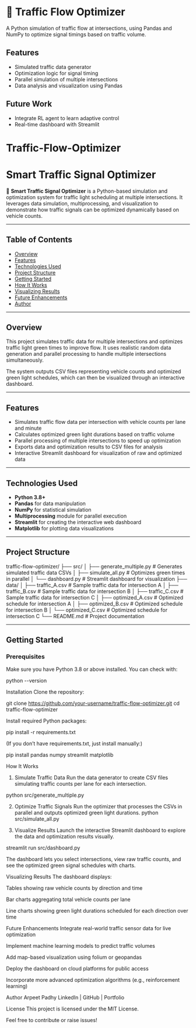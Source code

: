 # 🚦 Traffic Flow Optimizer

A Python simulation of traffic flow at intersections, using Pandas and NumPy to optimize signal timings based on traffic volume.

## Features
- Simulated traffic data generator
- Optimization logic for signal timing
- Parallel simulation of multiple intersections
- Data analysis and visualization using Pandas

## Future Work
- Integrate RL agent to learn adaptive control
- Real-time dashboard with Streamlit
# Traffic-Flow-Optimizer

# Smart Traffic Signal Optimizer

🚦 **Smart Traffic Signal Optimizer** is a Python-based simulation and optimization system for traffic light scheduling at multiple intersections. It leverages data simulation, multiprocessing, and visualization to demonstrate how traffic signals can be optimized dynamically based on vehicle counts.

---

## Table of Contents
- [Overview](#overview)
- [Features](#features)
- [Technologies Used](#technologies-used)
- [Project Structure](#project-structure)
- [Getting Started](#getting-started)
- [How It Works](#how-it-works)
- [Visualizing Results](#visualizing-results)
- [Future Enhancements](#future-enhancements)
- [Author](#author)

---

## Overview

This project simulates traffic data for multiple intersections and optimizes traffic light green times to improve flow. It uses realistic random data generation and parallel processing to handle multiple intersections simultaneously.

The system outputs CSV files representing vehicle counts and optimized green light schedules, which can then be visualized through an interactive dashboard.

---

## Features

- Simulates traffic flow data per intersection with vehicle counts per lane and minute
- Calculates optimized green light durations based on traffic volume
- Parallel processing of multiple intersections to speed up optimization
- Exports data and optimization results to CSV files for analysis
- Interactive Streamlit dashboard for visualization of raw and optimized data

---

## Technologies Used

- **Python 3.8+**
- **Pandas** for data manipulation
- **NumPy** for statistical simulation
- **Multiprocessing** module for parallel execution
- **Streamlit** for creating the interactive web dashboard
- **Matplotlib** for plotting data visualizations

---

## Project Structure

traffic-flow-optimizer/
├── src/
│ ├── generate_multiple.py # Generates simulated traffic data CSVs
│ ├── simulate_all.py # Optimizes green times in parallel
│ └── dashboard.py # Streamlit dashboard for visualization
├── data/
│ ├── traffic_A.csv # Sample traffic data for intersection A
│ ├── traffic_B.csv # Sample traffic data for intersection B
│ ├── traffic_C.csv # Sample traffic data for intersection C
│ ├── optimized_A.csv # Optimized schedule for intersection A
│ ├── optimized_B.csv # Optimized schedule for intersection B
│ └── optimized_C.csv # Optimized schedule for intersection C
└── README.md # Project documentation


---

## Getting Started

### Prerequisites

Make sure you have Python 3.8 or above installed. You can check with:

python --version

Installation
Clone the repository:

git clone https://github.com/your-username/traffic-flow-optimizer.git
cd traffic-flow-optimizer

Install required Python packages:

pip install -r requirements.txt

(If you don’t have requirements.txt, just install manually:)

pip install pandas numpy streamlit matplotlib


How It Works
1. Simulate Traffic Data
Run the data generator to create CSV files simulating traffic counts per lane for each intersection.

python src/generate_multiple.py

2. Optimize Traffic Signals
Run the optimizer that processes the CSVs in parallel and outputs optimized green light durations.
python src/simulate_all.py


3. Visualize Results
Launch the interactive Streamlit dashboard to explore the data and optimization results visually.

streamlit run src/dashboard.py

The dashboard lets you select intersections, view raw traffic counts, and see the optimized green signal schedules with charts.

Visualizing Results
The dashboard displays:

Tables showing raw vehicle counts by direction and time

Bar charts aggregating total vehicle counts per lane

Line charts showing green light durations scheduled for each direction over time

Future Enhancements
Integrate real-world traffic sensor data for live optimization

Implement machine learning models to predict traffic volumes

Add map-based visualization using folium or geopandas

Deploy the dashboard on cloud platforms for public access

Incorporate more advanced optimization algorithms (e.g., reinforcement learning)

Author
Arpeet Padhy
LinkedIn | GitHub | Portfolio

License
This project is licensed under the MIT License.

Feel free to contribute or raise issues!

